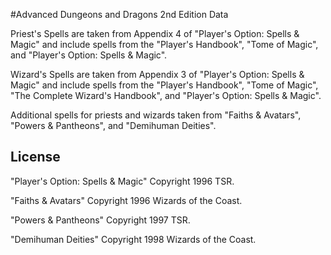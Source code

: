 #Advanced Dungeons and Dragons 2nd Edition Data

Priest's Spells are taken from Appendix 4 of "Player's Option: Spells & Magic" and include spells from the "Player's Handbook", "Tome of Magic", and "Player's Option: Spells & Magic".

Wizard's Spells are taken from Appendix 3 of "Player's Option: Spells & Magic" and include spells from the "Player's Handbook", "Tome of Magic", "The Complete Wizard's Handbook", and "Player's Option: Spells & Magic".

Additional spells for priests and wizards taken from "Faiths & Avatars", "Powers & Pantheons", and "Demihuman Deities".

## License

"Player's Option: Spells & Magic" Copyright 1996 TSR.

"Faiths & Avatars" Copyright 1996 Wizards of the Coast.

"Powers & Pantheons" Copyright 1997 TSR.

"Demihuman Deities" Copyright 1998 Wizards of the Coast.
